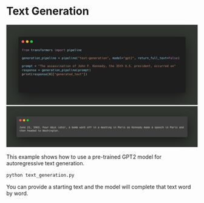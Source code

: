 # Text Generation

![Alt text](../code_png_images/text_generation.png?raw=true)
![Alt text](../code_png_images/text_generation_response.png?raw=true)

This example shows how to use a pre-trained GPT2 model for autoregressive text generation.

```bash
python text_generation.py
```

You can provide a starting text and the model will complete that text word by word.

